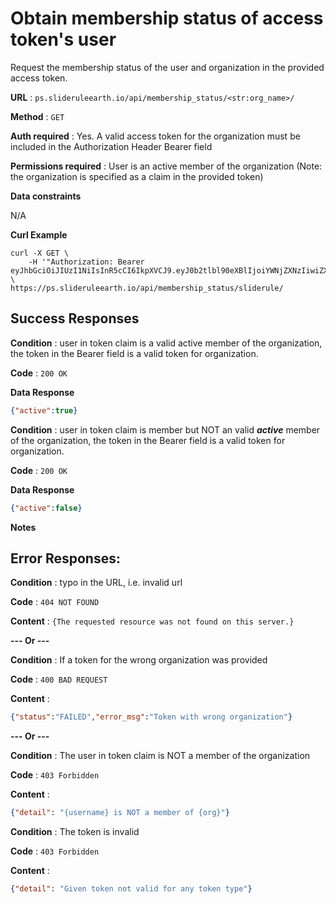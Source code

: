 # Obtain membership status of access token's user

Request the membership status of the user and organization in the provided access token.

**URL** : `ps.slideruleearth.io/api/membership_status/<str:org_name>/`

**Method** : `GET`

**Auth required** : Yes. A valid access token for the organization must be included in the Authorization Header Bearer field

**Permissions required** : User is an active member of the organization (Note: the organization is specified as a claim in the provided token)

**Data constraints**

N/A

**Curl Example**
```
curl -X GET \
    -H '"Authorization: Bearer eyJhbGciOiJIUzI1NiIsInR5cCI6IkpXVCJ9.eyJ0b2tlbl90eXBlIjoiYWNjZXNzIiwiZXhwIjoxNjY4MTgxOTYzLCJpYXQiOjE2NjgwOTU1NjMsImp0aSI6ImJmYjIxMmExMzU0ZjQ4NGFhY2E2NmVjYWJmMmE3Mjg4Iiwib3JnX25hbWUiOiJVb2ZNRFRlc3QiLCJ1c2VyX25hbWUiOiJjZXVnYXJ0ZWJsYWlyIiwidXNlcl9pZCI6M30.nl1ACnWcoROhZ7K_HKOCOVfbqiDPBzmPdEPnAdb2vxk" \ 
https://ps.slideruleearth.io/api/membership_status/sliderule/
```
## Success Responses

**Condition** : user in token claim is a valid active member of the organization, the token in the Bearer field is a valid token for organization. 

**Code** : `200 OK`

**Data Response**
```json
{"active":true}
```

**Condition** : user in token claim is member but NOT an valid ***active*** member of the organization, the token in the Bearer field is a valid token for organization. 

**Code** : `200 OK`

**Data Response**
```json
{"active":false}
```
**Notes**

## Error Responses:

**Condition** : typo in the URL, i.e. invalid url

**Code** : `404 NOT FOUND`

**Content** : `{The requested resource was not found on this server.}`

**--- Or ---**

**Condition** : If a token for the wrong organization was provided

**Code** : `400 BAD REQUEST`

**Content** : 
```json
{"status":"FAILED","error_msg":"Token with wrong organization"}
```
 **--- Or ---**

 **Condition** : The user in token claim is NOT a member of the organization

**Code** : `403 Forbidden`

 **Content** : 
 ```json
 {"detail": "{username} is NOT a member of {org}"}
 ```

**Condition** : The token is invalid

**Code** : `403 Forbidden`

 **Content** : 
 ```json
 {"detail": "Given token not valid for any token type"}
```

